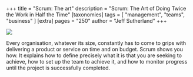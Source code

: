 +++
title = "Scrum: The art"
description = "Scrum: The Art of Doing Twice the Work in Half the Time"
[taxonomies]
tags = [ "management", "teams", "business" ]
[extra]
pages = "250"
author = "Jeff Sutherland"
+++

<a target="_blank"  href="https://www.amazon.de/gp/product/1847941109/ref=as_li_tl?ie=UTF8&camp=1638&creative=6742&creativeASIN=1847941109&linkCode=as2&tag=chemaclass-21&linkId=24b8920d79e20e7d394b23abdf8ed43d">
    <img border="0" src="https://images-na.ssl-images-amazon.com/images/I/515tsl4uoZL._SX324_BO1,204,203,200_.jpg" >
</a>

<!-- more -->


Every organisation, whatever its size, constantly has to come to grips with delivering a product or service on time and
on budget. Scrum shows you how. It explains how to define precisely what it is that you are seeking to achieve, how to
set up the team to achieve it, and how to monitor progress until the project is successfully completed.